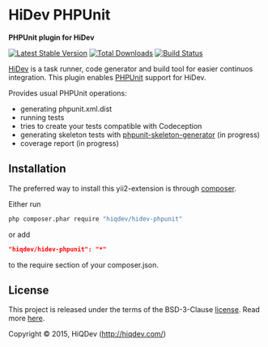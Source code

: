 HiDev PHPUnit
=============

**PHPUnit plugin for HiDev**

[![Latest Stable Version](https://poser.pugx.org/hiqdev/hidev-phpunit/v/stable)](https://packagist.org/packages/hiqdev/hidev-phpunit)
[![Total Downloads](https://poser.pugx.org/hiqdev/hidev-phpunit/downloads)](https://packagist.org/packages/hiqdev/hidev-phpunit)
[![Build Status](https://img.shields.io/travis/hiqdev/hidev-phpunit.svg)](https://travis-ci.org/hiqdev/hidev-phpunit)

[HiDev](https://github.com/hiqdev/hidev) is a task runner, code generator and build tool for easier continuos integration.
This plugin enables [PHPUnit](https://phpunit.de/) support for HiDev.

Provides usual PHPUnit operations:
- generating phpunit.xml.dist
- running tests
- tries to create your tests compatible with Codeception
- generating skeleton tests with [phpunit-skeleton-generator](https://github.com/sebastianbergmann/phpunit-skeleton-generator) (in progress)
- coverage report (in progress)

## Installation

The preferred way to install this yii2-extension is through [composer](http://getcomposer.org/download/).

Either run

```sh
php composer.phar require "hiqdev/hidev-phpunit"
```

or add

```json
"hiqdev/hidev-phpunit": "*"
```

to the require section of your composer.json.

## License

This project is released under the terms of the BSD-3-Clause [license](LICENSE).
Read more [here](http://choosealicense.com/licenses/bsd-3-clause).

Copyright © 2015, HiQDev (http://hiqdev.com/)
